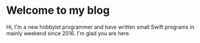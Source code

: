 # Welcome to my blog

Hi, I'm a new hobbyist programmer and have written small Swift programs in mainly weekend since 2016. I'm glad you are here.
